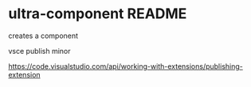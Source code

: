 # ultra-component README

creates a component


vsce publish minor

https://code.visualstudio.com/api/working-with-extensions/publishing-extension
